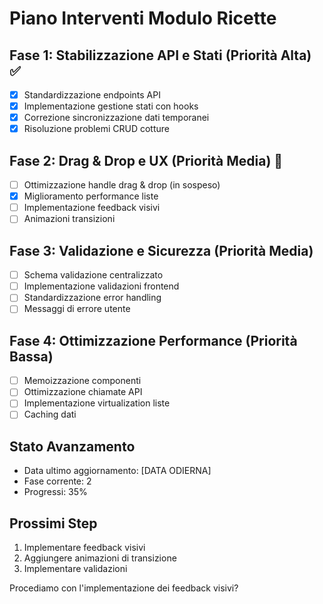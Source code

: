 # Piano Interventi Modulo Ricette

## Fase 1: Stabilizzazione API e Stati (Priorità Alta) ✅
- [x] Standardizzazione endpoints API
- [x] Implementazione gestione stati con hooks
- [x] Correzione sincronizzazione dati temporanei
- [x] Risoluzione problemi CRUD cotture

## Fase 2: Drag & Drop e UX (Priorità Media) 🔄
- [ ] Ottimizzazione handle drag & drop (in sospeso)
- [x] Miglioramento performance liste
- [ ] Implementazione feedback visivi
- [ ] Animazioni transizioni

## Fase 3: Validazione e Sicurezza (Priorità Media)
- [ ] Schema validazione centralizzato
- [ ] Implementazione validazioni frontend
- [ ] Standardizzazione error handling
- [ ] Messaggi di errore utente

## Fase 4: Ottimizzazione Performance (Priorità Bassa)
- [ ] Memoizzazione componenti
- [ ] Ottimizzazione chiamate API
- [ ] Implementazione virtualization liste
- [ ] Caching dati

## Stato Avanzamento
- Data ultimo aggiornamento: [DATA ODIERNA]
- Fase corrente: 2
- Progressi: 35%

## Prossimi Step
1. Implementare feedback visivi
2. Aggiungere animazioni di transizione
3. Implementare validazioni

Procediamo con l'implementazione dei feedback visivi?

